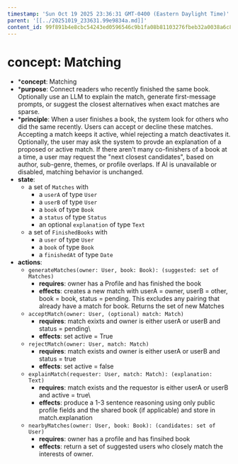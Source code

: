 ```yaml
---
timestamp: 'Sun Oct 19 2025 23:36:31 GMT-0400 (Eastern Daylight Time)'
parent: '[[../20251019_233631.99e9834a.md]]'
content_id: 99f891b4e8cbc54243ed0596546c9b1fa08b81103276fbeb32a0038a6c8f8130
---
```


# concept: Matching

* \***concept**: Matching
* \***purpose**: Connect readers who recently finished the same book. Optionally use an LLM to explain the match, generate first-message prompts, or suggest the closest alternatives when exact matches are sparse.
* \***principle**: When a user finishes a book, the system look for others who did the same recently. Users can accept or decline these matches. Accepting a match keeps it active, whiel rejecting a match deactivates it. Optionally, the user may ask the system to provde an explanation of a proposed or active match. If there aren't many co-finishers of a book at a time, a user may request the "next closest candidates", based on author, sub-genre, themes, or profile overlaps. If AI is unavailable or disabled, matching behavior is unchanged.
* **state**:
  * a set of `Matches` with
    * a `userA` of type `User`
    * a `userB` of type `User`
    * a `book` of type `Book`
    * a `status` of type `Status`
    * an optional `explanation` of type `Text`
  * a set of `FinishedBooks` with
    * a `user` of type `User`
    * a `book` of type `Book`
    * a `finishedAt` of type `Date`
* **actions**:
  * `generateMatches(owner: User, book: Book): (suggested: set of Matches)`
    * **requires**: owner has a Profile and has finished the book
    * **effects**: creates a new match with userA = owner, userB = other, book = book, status = pending. This excludes any pairing that already have a match for book. Returns the set of new Matches
  * `acceptMatch(owner: User, (optional) match: Match)`
    * **requires**: match exixts and owner is either userA or userB and status = pending\\
    * **effects**: set active = True
  * `rejectMatch(owner: User, match: Match)`
    * **requires**: match exists and owner is either userA or userB and status = true
    * **effects**: set active = false
  * `explainMatch(requester: User, match: Match): (explanation: Text)`
    * **requires**: match exists and the requestor is either userA or userB and active = true\\
    * **effects**: produce a 1-3 sentence reasoning using only public profile fields and the shared book (if applicable) and store in match.explanation
  * `nearbyMatches(owner: User, book: Book): (candidates: set of User)`
    * **requires**: owner has a profile and has finsihed book
    * **effects**: return a set of suggested users who closely match the interests of owner.
